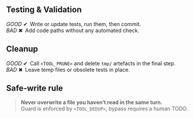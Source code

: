 <!-- id:quality emoji:⚖️ -->

## Testing & Validation
*GOOD* ✔  Write or update tests, run them, then commit.  
*BAD* ✖  Add code paths without any automated check.

## Cleanup
*GOOD* ✔  Call `<TOOL_PRUNE>` and delete `tmp/` artefacts in the final step.  
*BAD* ✖  Leave temp files or obsolete tests in place.

## Safe‑write rule
> **Never overwrite a file you haven’t read in the same turn.**  
Guard is enforced by `<TOOL_DEDUP>`; bypass requires a human TODO.
